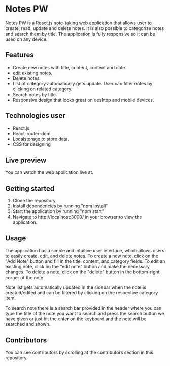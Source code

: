 # Notes PW

Notes PW is a React.js note-taking web application that allows user to create, read, update and delete notes. It is also possible to categorize notes and search them by title. The application is fully responsive so it can be used on any device.

## Features

- Create new notes with title, content, content and date.
- edit existing notes.
- Delete notes.
- List of category automatically gets update. User can filter notes by clicking on related category.
- Search notes by title.
- Responsive design that looks great on desktop and mobile devices.

## Technologies user

- React.js
- React-router-dom
- Localstorage to store data.
- CSS for designing

## Live preview

You can watch the web application live at.

## Getting started

1. Clone the repository
2. Install dependencies by running "npm install"
3. Start the application by running "npm start"
4. Navigate to http://localhost:3000/ in your browser to view the application.

## Usage

The application has a simple and intuitive user interface, which allows users to easily create, edit, and delete notes. To create a new note, click on the "Add Note" button and fill in the title, content, and category fields. To edit an existing note, click on the "edit note" button and make the necessary changes. To delete a note, click on the "delete" button in the bottom-right corner of the note.

Note list gets automatically updated in the sidebar when the note is created/edited and can be filtered by clicking on the respective category item.

To search note there is a search bar provided in the header where you can type the title of the note you want to search and press the search button we have given or just hit the enter on the keyboard and the note will be searched and shown.

## Contributors

You can see contributors by scrolling at the contributors section in this repository.
